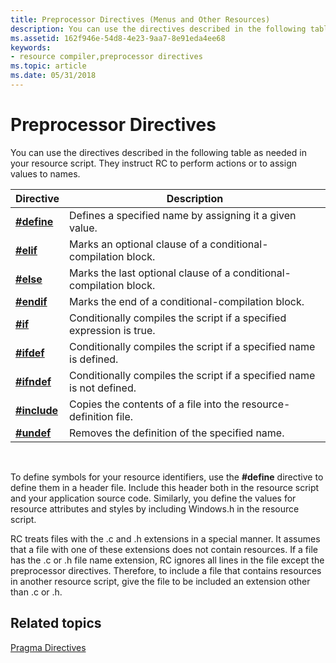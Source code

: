 ```yaml
---
title: Preprocessor Directives (Menus and Other Resources)
description: You can use the directives described in the following table as needed in your resource script. They instruct RC to perform actions or to assign values to names.
ms.assetid: 162f946e-54d8-4e23-9aa7-8e91eda4ee68
keywords:
- resource compiler,preprocessor directives
ms.topic: article
ms.date: 05/31/2018
---
```


# Preprocessor Directives

You can use the directives described in the following table as needed in your resource script. They instruct RC to perform actions or to assign values to names.



| Directive                     | Description                                                           |
|-------------------------------|-----------------------------------------------------------------------|
| [**\#define**](-define.md)   | Defines a specified name by assigning it a given value.               |
| [**\#elif**](-elif.md)       | Marks an optional clause of a conditional-compilation block.          |
| [**\#else**](-else.md)       | Marks the last optional clause of a conditional-compilation block.    |
| [**\#endif**](-endif.md)     | Marks the end of a conditional-compilation block.                     |
| [**\#if**](-if.md)           | Conditionally compiles the script if a specified expression is true.  |
| [**\#ifdef**](-ifdef.md)     | Conditionally compiles the script if a specified name is defined.     |
| [**\#ifndef**](-ifndef.md)   | Conditionally compiles the script if a specified name is not defined. |
| [**\#include**](-include.md) | Copies the contents of a file into the resource-definition file.      |
| [**\#undef**](-undef.md)     | Removes the definition of the specified name.                         |



 

To define symbols for your resource identifiers, use the **\#define** directive to define them in a header file. Include this header both in the resource script and your application source code. Similarly, you define the values for resource attributes and styles by including Windows.h in the resource script.

RC treats files with the .c and .h extensions in a special manner. It assumes that a file with one of these extensions does not contain resources. If a file has the .c or .h file name extension, RC ignores all lines in the file except the preprocessor directives. Therefore, to include a file that contains resources in another resource script, give the file to be included an extension other than .c or .h.

## Related topics

<dl> <dt>

[Pragma Directives](pragma-directives.md)
</dt> </dl>

 

 




